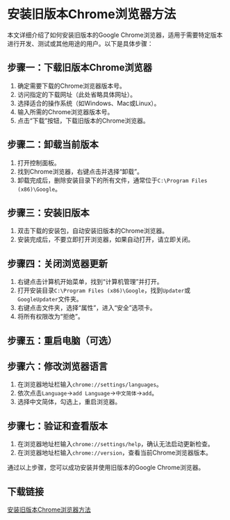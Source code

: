 # 安装旧版本Chrome浏览器方法

本文详细介绍了如何安装旧版本的Google Chrome浏览器，适用于需要特定版本进行开发、测试或其他用途的用户。以下是具体步骤：

## 步骤一：下载旧版本Chrome浏览器

1. 确定需要下载的Chrome浏览器版本号。
2. 访问指定的下载网址（此处省略具体网址）。
3. 选择适合的操作系统（如Windows、Mac或Linux）。
4. 输入所需的Chrome浏览器版本号。
5. 点击“下载”按钮，下载旧版本的Chrome浏览器。

## 步骤二：卸载当前版本

1. 打开控制面板。
2. 找到Chrome浏览器，右键点击并选择“卸载”。
3. 卸载完成后，删除安装目录下的所有文件，通常位于`C:\Program Files (x86)\Google`。

## 步骤三：安装旧版本

1. 双击下载的安装包，自动安装旧版本的Chrome浏览器。
2. 安装完成后，不要立即打开浏览器，如果自动打开，请立即关闭。

## 步骤四：关闭浏览器更新

1. 右键点击计算机开始菜单，找到“计算机管理”并打开。
2. 打开安装目录`C:\Program Files (x86)\Google`，找到`Updater`或`GoogleUpdater`文件夹。
3. 右键点击文件夹，选择“属性”，进入“安全”选项卡。
4. 将所有权限改为“拒绝”。

## 步骤五：重启电脑（可选）

## 步骤六：修改浏览器语言

1. 在浏览器地址栏输入`chrome://settings/languages`。
2. 依次点击`Language`→`add Language`→`中文简体`→`add`。
3. 选择中文简体，勾选上，重启浏览器。

## 步骤七：验证和查看版本

1. 在浏览器地址栏输入`chrome://settings/help`，确认无法启动更新检查。
2. 在浏览器地址栏输入`chrome://version`，查看当前Chrome浏览器版本。

通过以上步骤，您可以成功安装并使用旧版本的Google Chrome浏览器。

## 下载链接

[安装旧版本Chrome浏览器方法](https://pan.quark.cn/s/a7e1edb2798e)